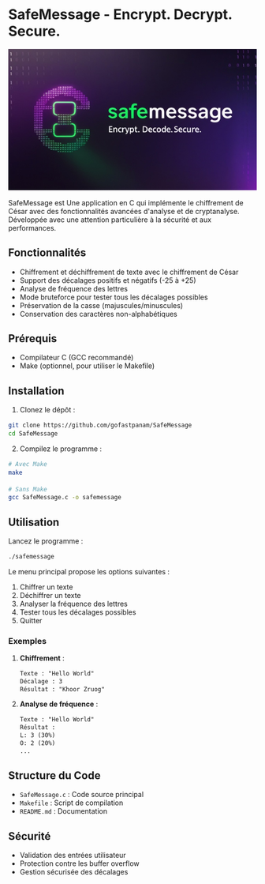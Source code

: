 # SafeMessage - Encrypt. Decrypt. Secure.

<div>
  <img src="safemessage.jpg" alt="safemessage" width="600">
</div>
 
SafeMessage est Une application en C qui implémente le chiffrement de César avec des fonctionnalités avancées d'analyse et de cryptanalyse. Développée avec une attention particulière à la sécurité et aux performances.

## Fonctionnalités

- Chiffrement et déchiffrement de texte avec le chiffrement de César
- Support des décalages positifs et négatifs (-25 à +25)
- Analyse de fréquence des lettres
- Mode bruteforce pour tester tous les décalages possibles
- Préservation de la casse (majuscules/minuscules)
- Conservation des caractères non-alphabétiques

## Prérequis

- Compilateur C (GCC recommandé)
- Make (optionnel, pour utiliser le Makefile)

## Installation

1. Clonez le dépôt :
```bash
git clone https://github.com/gofastpanam/SafeMessage
cd SafeMessage
```

2. Compilez le programme :
```bash
# Avec Make
make

# Sans Make
gcc SafeMessage.c -o safemessage
```

## Utilisation

Lancez le programme :
```bash
./safemessage
```

Le menu principal propose les options suivantes :
1. Chiffrer un texte
2. Déchiffrer un texte
3. Analyser la fréquence des lettres
4. Tester tous les décalages possibles
5. Quitter

### Exemples

1. **Chiffrement** :
   ```
   Texte : "Hello World"
   Décalage : 3
   Résultat : "Khoor Zruog"
   ```

2. **Analyse de fréquence** :
   ```
   Texte : "Hello World"
   Résultat :
   L: 3 (30%)
   O: 2 (20%)
   ...
   ```

## Structure du Code

- `SafeMessage.c` : Code source principal
- `Makefile` : Script de compilation
- `README.md` : Documentation

## Sécurité

- Validation des entrées utilisateur
- Protection contre les buffer overflow
- Gestion sécurisée des décalages
